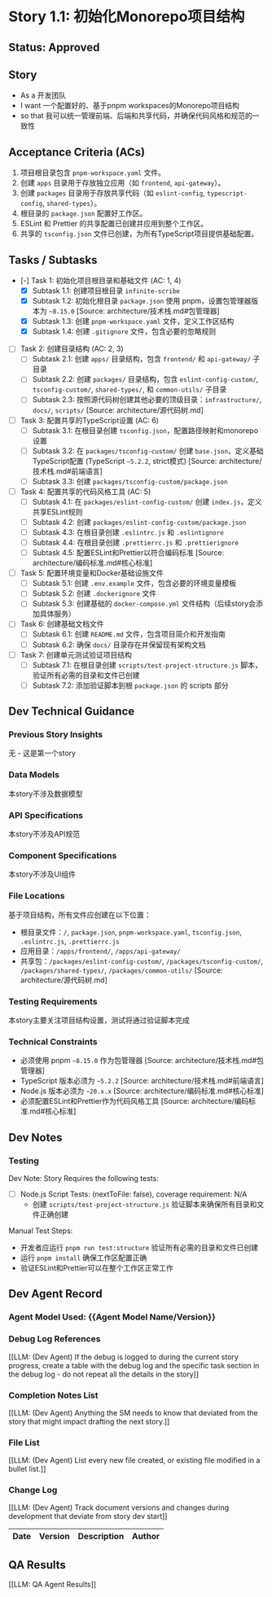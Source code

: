 # Story 1.1: 初始化Monorepo项目结构

## Status: Approved

## Story

- As a 开发团队
- I want 一个配置好的、基于pnpm workspaces的Monorepo项目结构
- so that 我可以统一管理前端、后端和共享代码，并确保代码风格和规范的一致性

## Acceptance Criteria (ACs)

1. 项目根目录包含 `pnpm-workspace.yaml` 文件。
2. 创建 `apps` 目录用于存放独立应用（如 `frontend`, `api-gateway`）。
3. 创建 `packages` 目录用于存放共享代码（如 `eslint-config`, `typescript-config`, `shared-types`）。
4. 根目录的 `package.json` 配置好工作区。
5. ESLint 和 Prettier 的共享配置已创建并应用到整个工作区。
6. 共享的 `tsconfig.json` 文件已创建，为所有TypeScript项目提供基础配置。

## Tasks / Subtasks

- [-] Task 1: 初始化项目根目录和基础文件 (AC: 1, 4)
  - [x] Subtask 1.1: 创建项目根目录 `infinite-scribe`
  - [x] Subtask 1.2: 初始化根目录 `package.json` 使用 pnpm，设置包管理器版本为 `~8.15.0` [Source: architecture/技术栈.md#包管理器]
  - [x] Subtask 1.3: 创建 `pnpm-workspace.yaml` 文件，定义工作区结构
  - [x] Subtask 1.4: 创建 `.gitignore` 文件，包含必要的忽略规则

- [ ] Task 2: 创建目录结构 (AC: 2, 3)
  - [ ] Subtask 2.1: 创建 `apps/` 目录结构，包含 `frontend/` 和 `api-gateway/` 子目录
  - [ ] Subtask 2.2: 创建 `packages/` 目录结构，包含 `eslint-config-custom/`, `tsconfig-custom/`, `shared-types/`, 和 `common-utils/` 子目录
  - [ ] Subtask 2.3: 按照源代码树创建其他必要的顶级目录：`infrastructure/`, `docs/`, `scripts/` [Source: architecture/源代码树.md]

- [ ] Task 3: 配置共享的TypeScript设置 (AC: 6)
  - [ ] Subtask 3.1: 在根目录创建 `tsconfig.json`，配置路径映射和monorepo设置
  - [ ] Subtask 3.2: 在 `packages/tsconfig-custom/` 创建 `base.json`，定义基础TypeScript配置 (TypeScript `~5.2.2`, strict模式) [Source: architecture/技术栈.md#前端语言]
  - [ ] Subtask 3.3: 创建 `packages/tsconfig-custom/package.json`

- [ ] Task 4: 配置共享的代码风格工具 (AC: 5)
  - [ ] Subtask 4.1: 在 `packages/eslint-config-custom/` 创建 `index.js`，定义共享ESLint规则
  - [ ] Subtask 4.2: 创建 `packages/eslint-config-custom/package.json`
  - [ ] Subtask 4.3: 在根目录创建 `.eslintrc.js` 和 `.eslintignore`
  - [ ] Subtask 4.4: 在根目录创建 `.prettierrc.js` 和 `.prettierignore`
  - [ ] Subtask 4.5: 配置ESLint和Prettier以符合编码标准 [Source: architecture/编码标准.md#核心标准]

- [ ] Task 5: 配置环境变量和Docker基础设施文件
  - [ ] Subtask 5.1: 创建 `.env.example` 文件，包含必要的环境变量模板
  - [ ] Subtask 5.2: 创建 `.dockerignore` 文件
  - [ ] Subtask 5.3: 创建基础的 `docker-compose.yml` 文件结构（后续story会添加具体服务）

- [ ] Task 6: 创建基础文档文件
  - [ ] Subtask 6.1: 创建 `README.md` 文件，包含项目简介和开发指南
  - [ ] Subtask 6.2: 确保 `docs/` 目录存在并保留现有架构文档

- [ ] Task 7: 创建单元测试验证项目结构
  - [ ] Subtask 7.1: 在根目录创建 `scripts/test-project-structure.js` 脚本，验证所有必需的目录和文件已创建
  - [ ] Subtask 7.2: 添加验证脚本到根 `package.json` 的 scripts 部分

## Dev Technical Guidance

### Previous Story Insights
无 - 这是第一个story

### Data Models
本story不涉及数据模型

### API Specifications
本story不涉及API规范

### Component Specifications
本story不涉及UI组件

### File Locations
基于项目结构，所有文件应创建在以下位置：
- 根目录文件：`/`, `package.json`, `pnpm-workspace.yaml`, `tsconfig.json`, `.eslintrc.js`, `.prettierrc.js`
- 应用目录：`/apps/frontend/`, `/apps/api-gateway/`
- 共享包：`/packages/eslint-config-custom/`, `/packages/tsconfig-custom/`, `/packages/shared-types/`, `/packages/common-utils/`
[Source: architecture/源代码树.md]

### Testing Requirements
本story主要关注项目结构设置，测试将通过验证脚本完成

### Technical Constraints
- 必须使用 pnpm `~8.15.0` 作为包管理器 [Source: architecture/技术栈.md#包管理器]
- TypeScript 版本必须为 `~5.2.2` [Source: architecture/技术栈.md#前端语言]
- Node.js 版本必须为 `~20.x.x` [Source: architecture/编码标准.md#核心标准]
- 必须配置ESLint和Prettier作为代码风格工具 [Source: architecture/编码标准.md#核心标准]

## Dev Notes

### Testing

Dev Note: Story Requires the following tests:

- [ ] Node.js Script Tests: (nextToFile: false), coverage requirement: N/A
  - 创建 `scripts/test-project-structure.js` 验证脚本来确保所有目录和文件正确创建

Manual Test Steps:
- 开发者应运行 `pnpm run test:structure` 验证所有必需的目录和文件已创建
- 运行 `pnpm install` 确保工作区配置正确
- 验证ESLint和Prettier可以在整个工作区正常工作

## Dev Agent Record

### Agent Model Used: {{Agent Model Name/Version}}

### Debug Log References

[[LLM: (Dev Agent) If the debug is logged to during the current story progress, create a table with the debug log and the specific task section in the debug log - do not repeat all the details in the story]]

### Completion Notes List

[[LLM: (Dev Agent) Anything the SM needs to know that deviated from the story that might impact drafting the next story.]]

### File List

[[LLM: (Dev Agent) List every new file created, or existing file modified in a bullet list.]]

### Change Log

[[LLM: (Dev Agent) Track document versions and changes during development that deviate from story dev start]]

| Date | Version | Description | Author |
| :--- | :------ | :---------- | :----- |

## QA Results

[[LLM: QA Agent Results]]